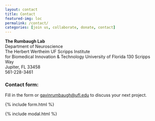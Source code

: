 ```yaml
---
layout: contact
title: Contact
featured-img: loc
permalink: /contact/
categories: [join us, collaborate, donate, contact]
---
```


<strong>The Rumbaugh Lab</strong>  
Department of Neuroscience  
The Herbert Wertheim UF Scripps Institute  
for Biomedical Innovation & Technology 
University of Florida
130 Scripps Way  
Jupiter, FL 33458  
561-228-3461    


### Contact form:

Fill in the form or [gavinrumbaugh@ufl.edu](mailto:{{site.email}}) to discuss your next project.

{% include form.html %}

{% include modal.html %}
